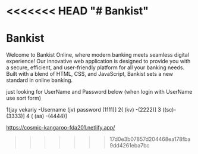 <<<<<<< HEAD
"# Bankist" 
=======
# Bankist
Welcome to Bankist Online, where modern banking meets seamless digital experience! Our innovative web application is designed to provide you with a secure, efficient, and user-friendly platform for all your banking needs. Built with a blend of HTML, CSS, and JavaScript, Bankist sets a new standard in online banking.

 
just looking for UserName and Password below (when login with UserName use sort form)
       
 1(jay vekariy -Username (jv)  password (1111)]
2(  (kv) -(2222)] 
  3 ((sc)-(3333)] 
4 ( (aa) -(4444)]

https://cosmic-kangaroo-fda201.netlify.app/


>>>>>>> 17d0e3b07857d204468ea178fba9dd4261eba7bc

